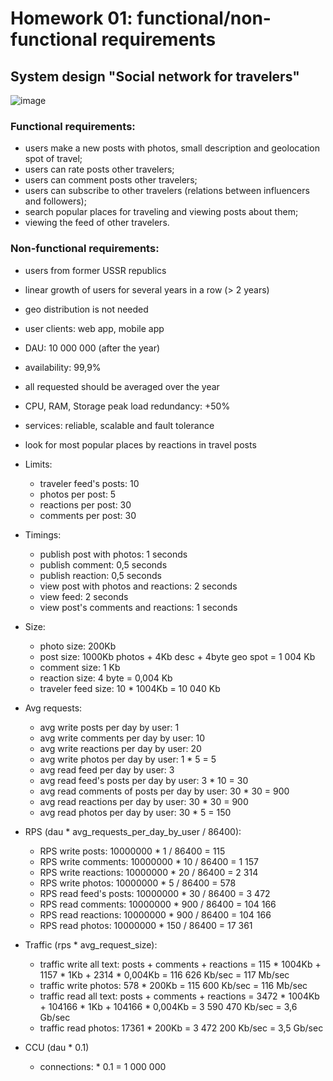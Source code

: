 Homework 01: functional/non-functional requirements
=======

## System design "Social network for travelers"
![image](https://github.com/user-attachments/assets/2712c495-7088-4746-a2e3-df7fb2bdcffc)


### Functional requirements:
 - users make a new posts with photos, small description and geolocation spot of travel;
 - users can rate posts other travelers;
 - users can comment posts other travelers;
 - users can subscribe to other travelers (relations between influencers and followers);
 - search popular places for traveling and viewing posts about them;
 - viewing the feed of other travelers.


### Non-functional requirements:
 - users from former USSR republics
 - linear growth of users for several years in a row (> 2 years)
 - geo distribution is not needed
 - user clients: web app, mobile app
 - DAU: 10 000 000 (after the year)
 - availability: 99,9%
 - all requested should be averaged over the year
 - CPU, RAM, Storage peak load redundancy: +50%
 - services: reliable, scalable and fault tolerance
 - look for most popular places by reactions in travel posts


 - Limits:
   - traveler feed's posts: 10
   - photos per post: 5
   - reactions per post: 30
   - comments per post: 30


 - Timings:
   - publish post with photos: 1 seconds
   - publish comment: 0,5 seconds
   - publish reaction: 0,5 seconds
   - view post with photos and reactions: 2 seconds
   - view feed: 2 seconds
   - view post's comments and reactions: 1 seconds


 - Size:
   - photo size: 200Kb
   - post size: 1000Kb photos + 4Kb desc + 4byte geo spot = 1 004 Kb
   - comment size: 1 Kb
   - reaction size: 4 byte = 0,004 Kb
   - traveler feed size: 10 * 1004Kb = 10 040 Kb


 - Avg requests:
   - avg write posts per day by user: 1
   - avg write comments per day by user: 10
   - avg write reactions per day by user: 20
   - avg write photos per day by user: 1 * 5 = 5
   - avg read feed per day by user: 3
   - avg read feed's posts per day by user: 3 * 10 = 30
   - avg read comments of posts per day by user: 30 * 30 = 900
   - avg read reactions per day by user: 30 * 30 = 900
   - avg read photos per day by user: 30 * 5 = 150


 - RPS (dau * avg_requests_per_day_by_user / 86400):
   - RPS write posts: 10000000 * 1 / 86400 = 115
   - RPS write comments: 10000000 * 10 / 86400 = 1 157
   - RPS write reactions: 10000000 * 20 / 86400 = 2 314
   - RPS write photos: 10000000 * 5 / 86400 = 578
   - RPS read feed's posts: 10000000 * 30 / 86400 = 3 472
   - RPS read comments: 10000000 * 900 / 86400 = 104 166
   - RPS read reactions: 10000000 * 900 / 86400 = 104 166
   - RPS read photos: 10000000 * 150 / 86400 = 17 361


 - Traffic (rps * avg_request_size):
   - traffic write all text: posts + comments + reactions = 115 * 1004Kb + 1157 * 1Kb + 2314 * 0,004Kb = 116 626 Kb/sec = 117 Mb/sec
   - traffic write photos: 578 * 200Kb = 115 600 Kb/sec = 116 Mb/sec
   - traffic read all text: posts + comments + reactions = 3472 * 1004Kb + 104166 * 1Kb + 104166 * 0,004Kb = 3 590 470 Kb/sec = 3,6 Gb/sec
   - traffic read photos: 17361 * 200Kb = 3 472 200 Kb/sec = 3,5 Gb/sec


 - CCU (dau * 0.1)
   - connections: * 0.1 = 1 000 000 

